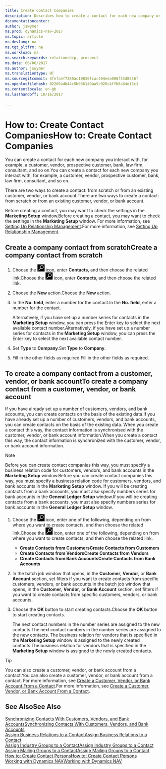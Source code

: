 ```yaml
---
title: Create Contact Companies
description: Describes how to create a contact for each new company or prospective company you interact with or have a relationship with.
documentationcenter: 
author: jswymer
ms.prod: dynamics-nav-2017
ms.topic: article
ms.devlang: na
ms.tgt_pltfrm: na
ms.workload: na
ms.search.keywords: relationship, prospect
ms.date: 06/06/2017
ms.author: jswymer
ms.translationtype: HT
ms.sourcegitcommit: 4fefaef7380ac10836fcac404eea006f55d8556f
ms.openlocfilehash: 02269adb44c5b036140aa9c920c4ffb5a64e13c1
ms.contentlocale: en-gb
ms.lasthandoff: 10/16/2017

---
```

# <a name="how-to-create-contact-companies"></a><span data-ttu-id="bdaa9-103">How to: Create Contact Companies</span><span class="sxs-lookup"><span data-stu-id="bdaa9-103">How to: Create Contact Companies</span></span>
<span data-ttu-id="bdaa9-104">You can create a contact for each new company you interact with, for example, a customer, vendor, prospective customer, bank, law firm, consultant, and so on.</span><span class="sxs-lookup"><span data-stu-id="bdaa9-104">You can create a contact for each new company you interact with, for example, a customer, vendor, prospective customer, bank, law firm, consultant, and so on.</span></span>

<span data-ttu-id="bdaa9-105">There are two ways to create a contact: from scratch or from an existing customer, vendor, or bank account.</span><span class="sxs-lookup"><span data-stu-id="bdaa9-105">There are two ways to create a contact: from scratch or from an existing customer, vendor, or bank account.</span></span>

<span data-ttu-id="bdaa9-106">Before creating a contact, you may want to check the settings in the **Marketing Setup** window.</span><span class="sxs-lookup"><span data-stu-id="bdaa9-106">Before creating a contact, you may want to check the settings in the **Marketing Setup** window.</span></span> <span data-ttu-id="bdaa9-107">For more information, see [Setting Up Relationship Management](marketing-setup-marketing.md).</span><span class="sxs-lookup"><span data-stu-id="bdaa9-107">For more information, see [Setting Up Relationship Management](marketing-setup-marketing.md).</span></span>

## <a name="create-a-company-contact-from-scratch"></a><span data-ttu-id="bdaa9-108">Create a company contact from scratch</span><span class="sxs-lookup"><span data-stu-id="bdaa9-108">Create a company contact from scratch</span></span>
1. <span data-ttu-id="bdaa9-109">Choose the ![Search for Page or Report](media/ui-search/search_small.png "Search for Page or Report icon") icon, enter **Contacts**, and then choose the related link.</span><span class="sxs-lookup"><span data-stu-id="bdaa9-109">Choose the ![Search for Page or Report](media/ui-search/search_small.png "Search for Page or Report icon") icon, enter **Contacts**, and then choose the related link.</span></span>
2. <span data-ttu-id="bdaa9-110">Choose the **New** action.</span><span class="sxs-lookup"><span data-stu-id="bdaa9-110">Choose the **New** action.</span></span>
3. <span data-ttu-id="bdaa9-111">In the **No. field**, enter a number for the contact.</span><span class="sxs-lookup"><span data-stu-id="bdaa9-111">In the **No. field**, enter a number for the contact.</span></span>

    <span data-ttu-id="bdaa9-112">Alternatively, if you have set up a number series for contacts in the **Marketing Setup** window, you can press the Enter key to select the next available contact number.</span><span class="sxs-lookup"><span data-stu-id="bdaa9-112">Alternatively, if you have set up a number series for contacts in the **Marketing Setup** window, you can press the Enter key to select the next available contact number.</span></span>  
4. <span data-ttu-id="bdaa9-113">Set **Type** to **Company**.</span><span class="sxs-lookup"><span data-stu-id="bdaa9-113">Set **Type** to **Company**.</span></span>
5. <span data-ttu-id="bdaa9-114">Fill in the other fields as required.</span><span class="sxs-lookup"><span data-stu-id="bdaa9-114">Fill in the other fields as required.</span></span>

## <a name="to-create-a-company-contact-from-a-customer-vendor-or-bank-account"></a><span data-ttu-id="bdaa9-115">To create a company contact from a customer, vendor, or bank account</span><span class="sxs-lookup"><span data-stu-id="bdaa9-115">To create a company contact from a customer, vendor, or bank account</span></span>
<span data-ttu-id="bdaa9-116">If you have already set up a number of customers, vendors, and bank accounts, you can create contacts on the basis of the existing data.</span><span class="sxs-lookup"><span data-stu-id="bdaa9-116">If you have already set up a number of customers, vendors, and bank accounts, you can create contacts on the basis of the existing data.</span></span> <span data-ttu-id="bdaa9-117">When you create a contact this way, the contact information is synchronised with the customer, vendor, or bank account information.</span><span class="sxs-lookup"><span data-stu-id="bdaa9-117">When you create a contact this way, the contact information is synchronized with the customer, vendor, or bank account information.</span></span>

> [!NOTE]  
>   <span data-ttu-id="bdaa9-118">Before you can create contact companies this way, you must specify a business relation code for customers, vendors, and bank accounts in the **Marketing Setup** window.</span><span class="sxs-lookup"><span data-stu-id="bdaa9-118">Before you can create contact companies this way, you must specify a business relation code for customers, vendors, and bank accounts in the **Marketing Setup** window.</span></span> <span data-ttu-id="bdaa9-119">If you will be creating contacts from a bank accounts, you must also specify numbers series for bank accounts in the **General Ledger Setup** window.</span><span class="sxs-lookup"><span data-stu-id="bdaa9-119">If you will be creating contacts from a bank accounts, you must also specify numbers series for bank accounts in the **General Ledger Setup** window.</span></span>

1. <span data-ttu-id="bdaa9-120">Choose the ![Search for Page or Report](media/ui-search/search_small.png "Search for Page or Report icon") icon, enter one of the following, depending on from where you want to create contacts, and then choose the related link.</span><span class="sxs-lookup"><span data-stu-id="bdaa9-120">Choose the ![Search for Page or Report](media/ui-search/search_small.png "Search for Page or Report icon") icon, enter one of the following, depending on from where you want to create contacts, and then choose the related link.</span></span>
   * <span data-ttu-id="bdaa9-121">**Create Contacts from Customers**</span><span class="sxs-lookup"><span data-stu-id="bdaa9-121">**Create Contacts from Customers**</span></span>
   * <span data-ttu-id="bdaa9-122">**Create Contacts from Vendors**</span><span class="sxs-lookup"><span data-stu-id="bdaa9-122">**Create Contacts from Vendors**</span></span>
   * <span data-ttu-id="bdaa9-123">**Create Contacts from Bank Accounts**</span><span class="sxs-lookup"><span data-stu-id="bdaa9-123">**Create Contacts from Bank Accounts**</span></span>
2. <span data-ttu-id="bdaa9-124">In the batch job window that opens, in the **Customer**, **Vendor**, or **Bank Account** section, set filters if you want to create contacts from specific customers, vendors, or bank accounts.</span><span class="sxs-lookup"><span data-stu-id="bdaa9-124">In the batch job window that opens, in the **Customer**, **Vendor**, or **Bank Account** section, set filters if you want to create contacts from specific customers, vendors, or bank accounts.</span></span>
3. <span data-ttu-id="bdaa9-125">Choose the **OK** button to start creating contacts.</span><span class="sxs-lookup"><span data-stu-id="bdaa9-125">Choose the **OK** button to start creating contacts.</span></span>

    <span data-ttu-id="bdaa9-126">The next contact numbers in the number series are assigned to the new contacts.</span><span class="sxs-lookup"><span data-stu-id="bdaa9-126">The next contact numbers in the number series are assigned to the new contacts.</span></span> <span data-ttu-id="bdaa9-127">The business relation for vendors that is specified in the **Marketing Setup** window is assigned to the newly created contacts.</span><span class="sxs-lookup"><span data-stu-id="bdaa9-127">The business relation for vendors that is specified in the **Marketing Setup** window is assigned to the newly created contacts.</span></span>

> [!TIP]  
>   <span data-ttu-id="bdaa9-128">You can also create a customer, vendor, or bank account from a contact.</span><span class="sxs-lookup"><span data-stu-id="bdaa9-128">You can also create a customer, vendor, or bank account from a contact.</span></span> <span data-ttu-id="bdaa9-129">For more information, see [Create a Customer, Vendor, or Bank Account From a Contact](marketing-how-create-contacts-new-customers-vendors-bank-accounts.md).</span><span class="sxs-lookup"><span data-stu-id="bdaa9-129">For more information, see [Create a Customer, Vendor, or Bank Account From a Contact](marketing-how-create-contacts-new-customers-vendors-bank-accounts.md).</span></span>

## <a name="see-also"></a><span data-ttu-id="bdaa9-130">See Also</span><span class="sxs-lookup"><span data-stu-id="bdaa9-130">See Also</span></span>
[<span data-ttu-id="bdaa9-131">Synchronizing Contacts With Customers, Vendors, and Bank Accounts</span><span class="sxs-lookup"><span data-stu-id="bdaa9-131">Synchronizing Contacts With Customers, Vendors, and Bank Accounts</span></span>](marketing-synchronize-contacts-customers-vendors-bank-accounts.md)  
[<span data-ttu-id="bdaa9-132">Assign Business Relations to a Contact</span><span class="sxs-lookup"><span data-stu-id="bdaa9-132">Assign Business Relations to a Contact</span></span>](marketing-business-relations.md#AssignBusRelContact)  
[<span data-ttu-id="bdaa9-133">Assign Industry Groups to a Contact</span><span class="sxs-lookup"><span data-stu-id="bdaa9-133">Assign Industry Groups to a Contact</span></span>](marketing-industry-groups.md#AssignIndustryGroupContact)  
[<span data-ttu-id="bdaa9-134">Assign Mailing Groups to a Contact</span><span class="sxs-lookup"><span data-stu-id="bdaa9-134">Assign Mailing Groups to a Contact</span></span>](marketing-mailing-groups.md#AssignMailGroupContact)  
[<span data-ttu-id="bdaa9-135">How to: Create Contact Persons</span><span class="sxs-lookup"><span data-stu-id="bdaa9-135">How to: Create Contact Persons</span></span>](marketing-create-contact-persons.md)  
[<span data-ttu-id="bdaa9-136">Working with Dynamics NAV</span><span class="sxs-lookup"><span data-stu-id="bdaa9-136">Working with Dynamics NAV</span></span>](ui-work-product.md)

